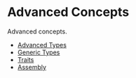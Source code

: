 # Advanced Concepts

Advanced concepts.

- [Advanced Types](./advanced_types.md)
- [Generic Types](./generic_types.md)
- [Traits](./traits.md)
- [Assembly](./assembly.md)
